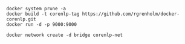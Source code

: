     docker system prune -a
    docker build -t corenlp-tag https://github.com/rgrenholm/docker-corenlp.git
    docker run -d -p 9000:9000
    
    docker network create -d bridge corenlp-net
